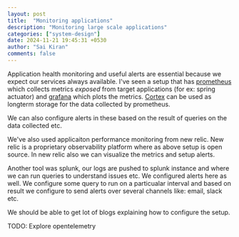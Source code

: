 ```yaml
---
layout: post
title:  "Monitoring applications"
description: "Monitoring large scale applications"
categories: ["system-design"]
date: 2024-11-21 19:45:31 +0530
author: "Sai Kiran"
comments: false
---
```


Application health monitoring and useful alerts are essential because we expect our services always available. I've seen a setup that has [prometheus](https://prometheus.io/) which collects metrics *exposed* from target applications (for ex: spring actuator) and [grafana](https://grafana.com/) which plots the metrics. [Cortex](https://cortexmetrics.io/) can be used as longterm storage for the data collected by prometheus.

We can also configure alerts in these based on the result of queries on the data collected etc.

We've also used applicaiton performance monitoring from new relic. New relic is a proprietary observability platform where as above setup is open source. In new relic also we can visualize the metrics and setup alerts.

Another tool was splunk, our logs are pushed to splunk instance and where we can run queries to understand issues etc. We configured alerts here as well. We configure some query to run on a particualar interval and based on result we configure to send alerts over several channels like: email, slack etc.

We should be able to get lot of blogs explaining how to configure the setup.

TODO: Explore opentelemetry